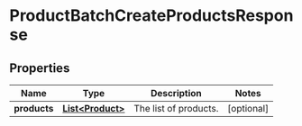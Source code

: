 

# ProductBatchCreateProductsResponse


## Properties

| Name | Type | Description | Notes |
|------------ | ------------- | ------------- | -------------|
|**products** | [**List&lt;Product&gt;**](Product.md) | The list of products. |  [optional] |




